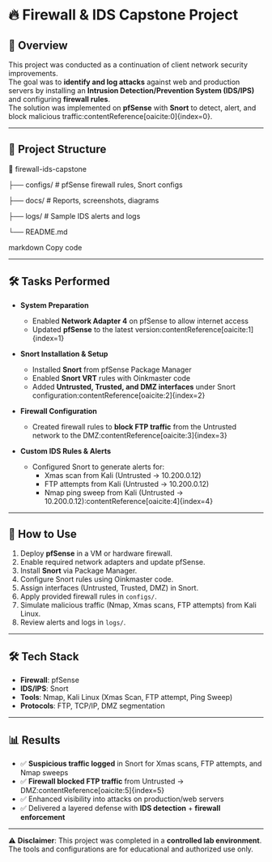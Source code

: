 # 🔥 Firewall & IDS Capstone Project

## 📌 Overview
This project was conducted as a continuation of client network security improvements.  
The goal was to **identify and log attacks** against web and production servers by installing an **Intrusion Detection/Prevention System (IDS/IPS)** and configuring **firewall rules**.  
The solution was implemented on **pfSense** with **Snort** to detect, alert, and block malicious traffic:contentReference[oaicite:0]{index=0}.

---

## 📂 Project Structure
📂 firewall-ids-capstone

├── configs/ # pfSense firewall rules, Snort configs

├── docs/ # Reports, screenshots, diagrams

├── logs/ # Sample IDS alerts and logs

└── README.md

markdown
Copy code

---

## 🛠️ Tasks Performed
- **System Preparation**
  - Enabled **Network Adapter 4** on pfSense to allow internet access  
  - Updated **pfSense** to the latest version:contentReference[oaicite:1]{index=1}  

- **Snort Installation & Setup**
  - Installed **Snort** from pfSense Package Manager  
  - Enabled **Snort VRT** rules with Oinkmaster code  
  - Added **Untrusted, Trusted, and DMZ interfaces** under Snort configuration:contentReference[oaicite:2]{index=2}  

- **Firewall Configuration**
  - Created firewall rules to **block FTP traffic** from the Untrusted network to the DMZ:contentReference[oaicite:3]{index=3}  

- **Custom IDS Rules & Alerts**
  - Configured Snort to generate alerts for:  
    - Xmas scan from Kali (Untrusted → 10.200.0.12)  
    - FTP attempts from Kali (Untrusted → 10.200.0.12)  
    - Nmap ping sweep from Kali (Untrusted → 10.200.0.12):contentReference[oaicite:4]{index=4}  

---

## 🚀 How to Use
1. Deploy **pfSense** in a VM or hardware firewall.  
2. Enable required network adapters and update pfSense.  
3. Install **Snort** via Package Manager.  
4. Configure Snort rules using Oinkmaster code.  
5. Assign interfaces (Untrusted, Trusted, DMZ) in Snort.  
6. Apply provided firewall rules in `configs/`.  
7. Simulate malicious traffic (Nmap, Xmas scans, FTP attempts) from Kali Linux.  
8. Review alerts and logs in `logs/`.  

---

## 🛠️ Tech Stack
- **Firewall**: pfSense  
- **IDS/IPS**: Snort  
- **Tools**: Nmap, Kali Linux (Xmas Scan, FTP attempt, Ping Sweep)  
- **Protocols**: FTP, TCP/IP, DMZ segmentation  

---

## 📊 Results
- ✅ **Suspicious traffic logged** in Snort for Xmas scans, FTP attempts, and Nmap sweeps  
- ✅ **Firewall blocked FTP traffic** from Untrusted → DMZ:contentReference[oaicite:5]{index=5}  
- ✅ Enhanced visibility into attacks on production/web servers  
- ✅ Delivered a layered defense with **IDS detection** + **firewall enforcement**  

---

⚠️ **Disclaimer**: This project was completed in a **controlled lab environment**. The tools and configurations are for educational and authorized use only.  
